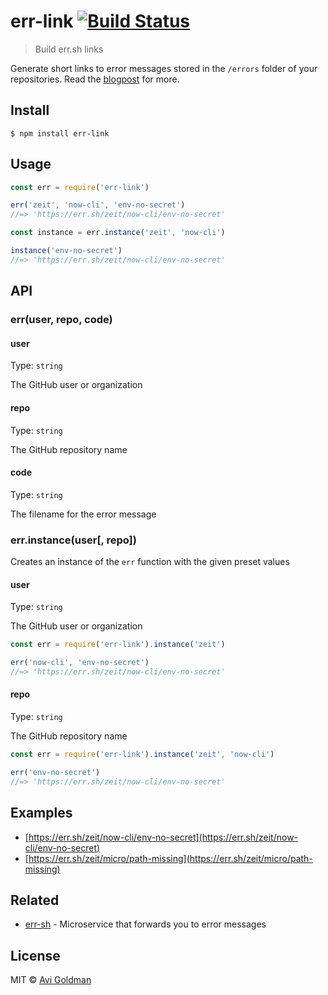 # err-link [![Build Status](https://travis-ci.org/avigoldman/err-link.svg?branch=master)](https://travis-ci.org/avigoldman/err-link)

> Build err.sh links

Generate short links to error messages stored in the `/errors` folder of your repositories. Read the [blogpost](https://zeit.co/blog/err-sh) for more.

## Install

```
$ npm install err-link
```


## Usage

```js
const err = require('err-link')

err('zeit', 'now-cli', 'env-no-secret')
//=> 'https://err.sh/zeit/now-cli/env-no-secret'

const instance = err.instance('zeit', 'now-cli')

instance('env-no-secret')
//=> 'https://err.sh/zeit/now-cli/env-no-secret'
```

## API

### err(user, repo, code)

#### user

Type: `string`

The GitHub user or organization

#### repo

Type: `string`

The GitHub repository name

#### code

Type: `string`

The filename for the error message

### err.instance(user[, repo])

Creates an instance of the `err` function with the given preset values

#### user

Type: `string`

The GitHub user or organization

```js
const err = require('err-link').instance('zeit')

err('now-cli', 'env-no-secret')
//=> 'https://err.sh/zeit/now-cli/env-no-secret'
```

#### repo

Type: `string`

The GitHub repository name

```js
const err = require('err-link').instance('zeit', 'now-cli')

err('env-no-secret')
//=> 'https://err.sh/zeit/now-cli/env-no-secret'
```


## Examples

* [https://err.sh/zeit/now-cli/env-no-secret](https://err.sh/zeit/now-cli/env-no-secret)
* [https://err.sh/zeit/micro/path-missing](https://err.sh/zeit/micro/path-missing)


## Related

- [err-sh](https://github.com/zeit/err-sh) - Microservice that forwards you to error messages


## License

MIT © [Avi Goldman](https://avigoldman.com)
